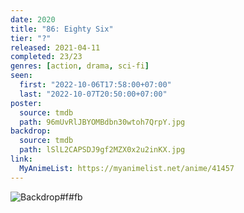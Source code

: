 ```yaml
---
date: 2020
title: "86: Eighty Six"
tier: "?"
released: 2021-04-11
completed: 23/23
genres: [action, drama, sci-fi]
seen:
  first: "2022-10-06T17:58:00+07:00"
  last: "2022-10-07T20:50:00+07:00"
poster:
  source: tmdb
  path: 96mUvRlJBYOMBdbn30wtoh7QrpY.jpg
backdrop:
  source: tmdb
  path: lSlL2CAPSDJ9gf2MZX0x2u2inKX.jpg
link:
  MyAnimeList: https://myanimelist.net/anime/41457
---
```


![Backdrop#f#fb](https://www.themoviedb.org/t/p/original/8N2sxXuztrFbOeHh01M9HuUWeNw.jpg "Source: TMDB")

